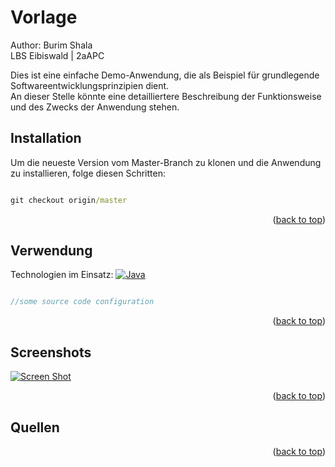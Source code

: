 <a name="readme-top"></a>
# Vorlage
Author: Burim Shala <br>
LBS Eibiswald | 2aAPC

Dies ist eine einfache Demo-Anwendung, die als Beispiel für grundlegende Softwareentwicklungsprinzipien dient.<br>
An dieser Stelle könnte eine detailliertere Beschreibung der Funktionsweise und des Zwecks der Anwendung stehen.

## Installation
Um die neueste Version vom Master-Branch zu klonen und die Anwendung zu installieren, folge diesen Schritten:
```cmd

git checkout origin/master

```
<p align="right">(<a href="#readme-top">back to top</a>)</p>

## Verwendung
Technologien im Einsatz:
[![Java][java.com]][java-url]

```php

//some source code configuration


```
<p align="right">(<a href="#readme-top">back to top</a>)</p>

## Screenshots

[![Screen Shot][product-screenshot]](https://example.com)

<p align="right">(<a href="#readme-top">back to top</a>)</p>

## Quellen


<p align="right">(<a href="#readme-top">back to top</a>)</p>

<!-- MARKDOWN LINKS & IMAGES -->
<!-- https://www.markdownguide.org/basic-syntax/#reference-style-links -->
[java.com]: https://img.shields.io/badge/Java-ED8B00?style=for-the-badge&logo=openjdk&logoColor=white
[java-url]: https://www.java.com/de/
[product-screenshot]: images/main.png
